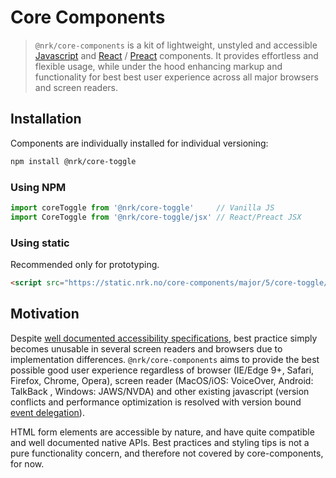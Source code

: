 # Core Components

> `@nrk/core-components` is a kit of lightweight, unstyled and accessible [Javascript](https://stackoverflow.com/questions/20435653/what-is-vanillajs) and [React](https://reactjs.org/) / [Preact](https://github.com/developit/preact-compat) components. It provides effortless and flexible usage, while under the hood enhancing markup and functionality for best best user experience across all major browsers and screen readers.


## Installation

Components are individually installed for individual versioning:

```bash
npm install @nrk/core-toggle
```

### Using NPM

```js
import coreToggle from '@nrk/core-toggle'     // Vanilla JS
import CoreToggle from '@nrk/core-toggle/jsx' // React/Preact JSX
```
### Using static

Recommended only for prototyping.

```html
<script src="https://static.nrk.no/core-components/major/5/core-toggle/core-toggle.min.js"></script>
```


## Motivation
Despite [well documented accessibility specifications](https://www.w3.org/TR/wai-aria-practices-1.1/), best practice simply becomes unusable in several screen readers and browsers due to implementation differences. `@nrk/core-components` aims to provide the best possible good user experience regardless of browser (IE/Edge 9+, Safari, Firefox, Chrome, Opera), screen reader (MacOS/iOS: VoiceOver, Android: TalkBack , Windows: JAWS/NVDA) and other existing javascript (version conflicts and performance optimization is resolved with version bound [event delegation](https://stackoverflow.com/questions/1687296/what-is-dom-event-delegation)).

HTML form elements are accessible by nature, and have quite compatible and well documented native APIs.
Best practices and styling tips is not a pure functionality concern, and therefore not covered by core-components, for now.
